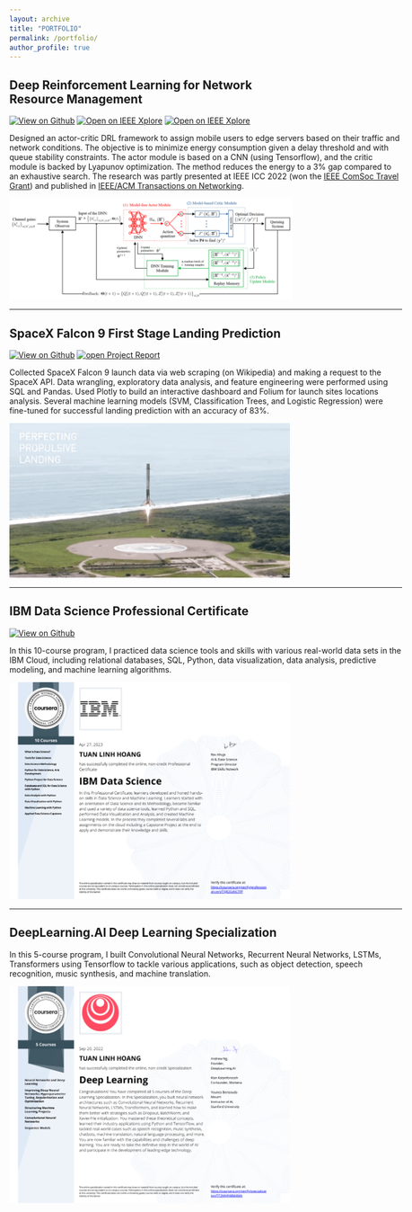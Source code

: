 ```yaml
---
layout: archive
title: "PORTFOLIO"
permalink: /portfolio/
author_profile: true
---
```


<!-- Google tag (gtag.js) -->
<script async src="https://www.googletagmanager.com/gtag/js?id=G-FTB71GTS1Y"></script>
<script>
  window.dataLayer = window.dataLayer || [];
  function gtag(){dataLayer.push(arguments);}
  gtag('js', new Date());

  gtag('config', 'G-FTB71GTS1Y');
</script>

<!-- {% include base_path %} -->


<!-- {% for post in site.portfolio %}
  {% include archive-single.html %}
{% endfor %} -->

## Deep Reinforcement Learning for Network Resource Management
[![View on Github](https://img.shields.io/badge/GitHub-View_on_GitHub-red?logo=GitHub)](https://github.com/linhhoang-ex/edgecomputing-drl) [![Open on IEEE Xplore](https://img.shields.io/badge/PDF-View_on_IEEE_Xplore-blue?logo=adobe-acrobat-reader&logoColor=white)](https://ieeexplore.ieee.org/document/10102429) [![Open on IEEE Xplore](https://img.shields.io/badge/PDF-Preprint_on_TechRxiv-blue?logo=adobe-acrobat-reader&logoColor=white)](/files/TechRxiv-ToN-DualConnectivity.pdf)
<p style='width:700px'>Designed an actor-critic DRL framework to assign mobile users to edge servers based on their traffic and network conditions. The objective is to minimize energy consumption given a delay threshold and with queue stability constraints. The actor module is based on a CNN (using Tensorflow), and the critic module is backed by Lyapunov optimization. The method reduces the energy to a 3% gap compared to an exhaustive search. The research was partly presented at IEEE ICC 2022 (won the <a href="https://icc2022.ieee-icc.org/registration/student-travel-grants.html">IEEE ComSoc Travel Grant</a>) and published in <a href="https://ieeexplore.ieee.org/document/10102429">IEEE/ACM Transactions on Networking</a>.</p>
<img src='/images/portfolio-ToN-methodology.png' width='700'>
<hr width="700px">

## SpaceX Falcon 9 First Stage Landing Prediction 
[![View on Github](https://img.shields.io/badge/GitHub-View_on_GitHub-red?logo=GitHub)](https://github.com/linhhoang-ex/SpaceX-Falcon9) [![open Project Report](https://img.shields.io/badge/PDF-View_Project_Report-blue?logo=adobe-acrobat-reader&logoColor=white)](/files/ds-capstone-project-report.pdf)

<p style='width:700px'>Collected SpaceX Falcon 9 launch data via web scraping (on Wikipedia) and making a request to the SpaceX API. Data wrangling, exploratory data analysis, and feature engineering were performed using SQL and Pandas. Used Plotly to build an interactive dashboard and Folium for launch sites locations analysis. Several machine learning models (SVM, Classification Trees, and Logistic Regression) were fine-tuned for successful landing prediction with an accuracy of 83%.</p>
<img src='/images/spacex-landing.gif' width='500'>
<hr width="700px">

## IBM Data Science Professional Certificate 
[![View on Github](https://img.shields.io/badge/GitHub-View_on_Github-red?logo=GitHub)](https://github.com/linhhoang-ex/ibm-ds-labs)
<p style='width:700px'>In this 10-course program, I practiced data science tools and skills with various real-world data sets in the IBM Cloud, including relational databases, SQL, Python, data visualization, data analysis, predictive modeling, and machine learning algorithms.</p>
<a href="https://www.coursera.org/account/accomplishments/specialization/certificate/T5J82G4VLTFP"><img src='/images/certi-ibm-ds.png' width='500'></a>
<hr width="700px">

## DeepLearning.AI Deep Learning Specialization
<p style='width:700px'>In this 5-course program, I built Convolutional Neural Networks, Recurrent Neural Networks, LSTMs, Transformers using Tensorflow to tackle various applications, such as object detection, speech recognition, music synthesis, and machine translation.</p>
<a href="https://www.coursera.org/account/accomplishments/specialization/certificate/TT2MHF48M4MA"><img src='/images/Certi-DL-Specialization.png' width='500'></a>
